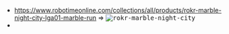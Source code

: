  * https://www.robotimeonline.com/collections/all/products/rokr-marble-night-city-lga01-marble-run => <kbd><image src="https://img.staticdj.com/99d525657d22c92955632c071890925c_750x.jpeg" alt="rokr-marble-night-city"></kbd>
 * 